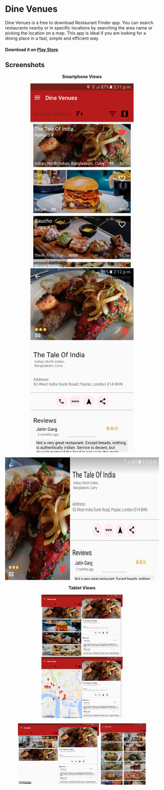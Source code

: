 # Dine Venues
Dine Venues is a free to download Restaurant Finder app. You can search restaurants nearby or in specific locations by searching the area name or picking the location on a map.
This app is ideal if you are looking for a dining place in a fast, simple and efficient way.
#### Download it on [Play Store](https://goo.gl/n41DQ3)
## Screenshots
<p align="center">
  <b>Smartphone Views</b>
</p>
<p align="center">
  <img height="600" src="https://github.com/andreasioannoutech/Dine-Venues/blob/master/screenshots/phone1.png">
  <img height="600" src="https://github.com/andreasioannoutech/Dine-Venues/blob/master/screenshots/phone2.png">
</p>
<p align="center">
  <img height="400" src="https://github.com/andreasioannoutech/Dine-Venues/blob/master/screenshots/phone3.png">
</p>
<p align="center">
  <b>Tablet Views</b>
</p>
<p align="center">
  <img height="200" src="https://github.com/andreasioannoutech/Dine-Venues/blob/master/screenshots/tablet1.png">
  <img height="200" src="https://github.com/andreasioannoutech/Dine-Venues/blob/master/screenshots/tablet2.png">
</p>
<p align="center">
  <img height="200" src="https://github.com/andreasioannoutech/Dine-Venues/blob/master/screenshots/tablet3.png">
  <img height="200" src="https://github.com/andreasioannoutech/Dine-Venues/blob/master/screenshots/tablet4.png">
</p>

